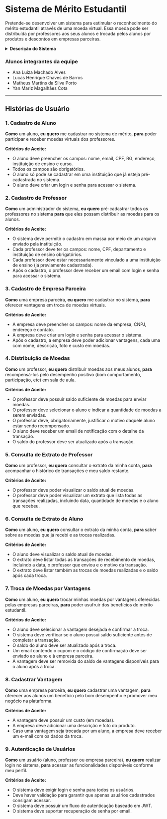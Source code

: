 # Sistema de Mérito Estudantil

Pretende-se desenvolver um sistema para estimular o reconhecimento do mérito estudantil através de uma moeda virtual. Essa moeda pode ser distribuída por professores aos seus alunos e trocada pelos alunos por produtos e descontos em empresas parceiras.

<details>
<summary><b>Descrição do Sistema</b></summary>

Os alunos que desejam ingressar no sistema de mérito devem realizar um cadastro, indicando nome, email, CPF, RG, Endereço, Instituição de Ensino e curso. As instituições participantes já estão pré-cadastradas no sistema, para que o aluno selecione.

Os professores já estarão pré-cadastrados no sistema (a instituição envia a lista no momento da parceria). Cada professor terá armazenado o seu nome, CPF e departamento que está vinculado. É necessário deixar explícito que ele faz parte de uma instituição.

A cada semestre, os professores recebe um total de mil moedas, que podem ser distribuídas aos seus alunos como forma de reconhecimento por bom comportamento, participação em aula, etcs. Esse total é acumulável no semestre (isto é, se o professor não distribuir todas as moedas num semestre, o total de 1.000 novas moedas será adicionado ao seu saldo corrente).

Para enviar moedas, o professor deve possuir saldo suficiente, indicando qual aluno deverá receber o montante, bem como o motivo pelo qual ele está sendo reconhecido (uma mensagem aberta, obrigatória).

Ao receber uma moeda, o aluno deve ser notificado por email. 

Professores e alunos devem ser capazes de consultar o extrato de sua conta, visualizando o total de moedas que ainda possui, bem como as transações que realizou (para o professor, o envio de moedas; para o aluno, recebimento ou troca de moedas).

Para trocar moedas, o aluno deve selecionar uma das vantagens cadastradas no sistema. Elas incluem, por exemplo: desconto em restaurantes da universidade, desconto de mensalidade, ou compra de materiais específicos.

Empresas que sejam realizar parceria também devem se cadastrar no sistema, incluindo as vantagens que deseja oferecer e o custo de cada uma dela (em moedas).

Para cadastrar uma vantagem, a empresa parceira deve adicionar também uma descrição e foto do produto.

Ao resgatar uma vantagem, o aluno deve ter o valor descontado do seu saldo. Um email de cupom deve ser enviado para que ele utilize na troca presencial. Um email também deve ser enviado ao parceiro, para que ele possa conferir a troca. Ambos os emails devem incluir um código gerado pelo sistema, a fim de facilitar o processo de conferência.

Por fim, alunos, professores e empresas parceiras precisam ter um login e uma senha cadastrados para acessar o sistema. Em todos os casos, um processo de autenticação é necessário para realização dos requisitos.

</details>


### Alunos integrantes da equipe
* Ana Luiza Machado Alves
* Lucas Henrique Chaves de Barros
* Matheus Martins da Silva Porto
* Yan Mariz Magalhães Cota

---

## Histórias de Usuário

### 1. Cadastro de Aluno
**Como** um aluno, **eu quero** me cadastrar no sistema de mérito, **para** poder participar e receber moedas virtuais dos professores.

**Critérios de Aceite:**

* O aluno deve preencher os campos: nome, email, CPF, RG, endereço, instituição de ensino e curso.
* Todos os campos são obrigatórios.
* O aluno só pode se cadastrar em uma instituição que já esteja pré-cadastrada no sistema.
* O aluno deve criar um login e senha para acessar o sistema.

### 2. Cadastro de Professor

**Como** um administrador do sistema, **eu quero** pré-cadastrar todos os professores no sistema **para** que eles possam distribuir as moedas para os alunos.

**Critérios de Aceite:**

* O sistema deve permitir o cadastro em massa por meio de um arquivo enviado pela instituição.
* Cada professor deve ter os campos: nome, CPF, departamento e instituição de ensino obrigatórios.
* Cada professor deve estar necessariamente vinculado a uma instituição de ensino (já previamente cadastrada).
* Após o cadastro, o professor deve receber um email com login e senha para acessar o sistema.

### 3. Cadastro de Empresa Parceira
**Como** uma empresa parceira, **eu quero** me cadastrar no sistema, **para** oferecer vantagens em troca de moedas virtuais.

**Critérios de Aceite:**

* A empresa deve preencher os campos: nome da empresa, CNPJ, endereço e contato.
* A empresa deve criar um login e senha para acessar o sistema.
* Após o cadastro, a empresa deve poder adicionar vantagens, cada uma com nome, descrição, foto e custo em moedas.

### 4. Distribuição de Moedas
**Como** um professor, **eu quero** distribuir moedas aos meus alunos, **para** recompensá-los pelo desempenho positivo (bom comportamento, participação, etc) em sala de aula.

**Critérios de Aceite:**

* O professor deve possuir saldo suficiente de moedas para enviar moedas.
* O professor deve selecionar o aluno e indicar a quantidade de moedas a serem enviadas.
* O professor deve, obrigatoriamente, justificar o motivo daquele aluno estar sendo recompensado.
* O aluno deve receber um email de notificação com o detalhe da transação.
* O saldo do professor deve ser atualizado após a transação.

### 5. Consulta de Extrato de Professor
**Como** um professor, **eu quero** consultar o extrato da minha conta, **para** acompanhar o histórico de transações e meu saldo restante.

**Critérios de Aceite:**

* O professor deve poder visualizar o saldo atual de moedas.
* O professor deve poder visualizar um extrato que lista todas as transações realizadas, incluindo data, quantidade de moedas e o aluno que recebeu.

### 6. Consulta de Extrato de Aluno
**Como** um aluno, **eu quero** consultar o extrato da minha conta, **para** saber sobre as moedas que já recebi e as trocas realizadas.

**Critérios de Aceite:**

* O aluno deve visualizar o saldo atual de moedas.
* O extrato deve listar todas as transações de recebimento de moedas, incluindo a data, o professor que enviou e o motivo da transação.
* O extrato deve listar também as trocas de moedas realizadas e o saldo após cada troca.

### 7. Troca de Moedas por Vantagens
**Como** um aluno, **eu quero** trocar minhas moedas por vantagens oferecidas pelas empresas parceiras, **para** poder usufruir dos benefícios do mérito estudantil.

**Critérios de Aceite:**

* O aluno deve selecionar a vantagem desejada e confirmar a troca.
* O sistema deve verificar se o aluno possui saldo suficiente antes de completar a transação.
* O saldo do aluno deve ser atualizado após a troca.
* Um email contendo o cupom e o código de confirmação deve ser enviado ao aluno e à empresa parceira.
* A vantagem deve ser removida do saldo de vantagens disponíveis para o aluno após a troca.

### 8. Cadastrar Vantagem
**Como** uma empresa parceira, **eu quero** cadastrar uma vantagem, **para** oferecer aos alunos um benefício pelo bom desempenho e promover meu negócio na plataforma.

**Critérios de Aceite:**

* A vantagem deve possuir um custo (em moedas).
* A empresa deve adicionar uma descrição e foto do produto.
* Caso uma vantagem seja trocada por um aluno, a empresa deve receber um e-mail com os dados da troca.

### 9. Autenticação de Usuários
**Como** um usuário (aluno, professor ou empresa parceira), **eu quero** realizar login no sistema, **para** acessar as funcionalidades disponíveis conforme meu perfil.

**Critérios de Aceite:**

* O sistema deve exigir login e senha para todos os usuários.
* Deve haver validação para garantir que apenas usuários cadastrados consigam acessar.
* O sistema deve possuir um fluxo de autenticação baseado em JWT.
* O sistema deve suportar recuperação de senha por email.